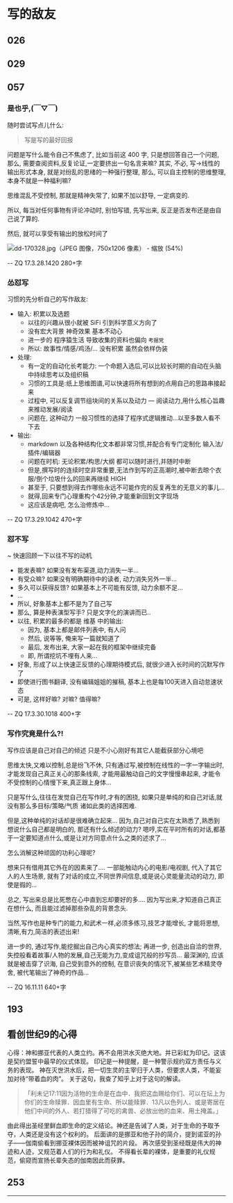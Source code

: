# 写的敌友

## 026

## 029

## 057

### 是也乎,(￣▽￣)

随时尝试写点儿什么:

> 写是写的最好回报

问题是写什么能令自己不焦虑了,
比如当前这 400 字, 只是想回答自己一个问题,
那么, 需要查阅资料,反复论证,一定要挤出一句名言来嘛?
其实, 不必, 写-\>线性的输出形式本身, 就是对纷乱的思绪的一种强行整理,
那么, 可以自主控制的思维整理, 本身不就是一种福利嘛?

思维混乱不受控制, 那就是精神失常了,
如果不加以舒导, 一定病变的.

所以, 每当对任何事物有评论冲动时, 别怕写错,
先写出来, 反正是否发布还是由自己说了算的.

然后, 就可以享受有输出的放松时间了

![dd-170328.jpg（JPEG 图像，750x1206 像素） - 缩放 (54%)][image-1]

-- ZQ 17.3.28.1420 280+字

### 怂怼写
习惯的先分析自己的写作敌友:

- 输入: 积累以及选题
	- 以往的兴趣从很小就被 SiFi 引到科学意义方向了
	- 没有宏大背景 神奇效果 基本不动心
	- 进一步的 程序猿生活 导致收集的资料也偏向 `考据党`
	- 所以: 故事性/情感/鸡汤/… 没有积累 虽然会依样伪装
- 处理:
	- 有一定的自动化长考能力: 一个命题入选后,可以比较长时期的自动在头脑中持续思考以及组织稿
	- 习惯的工具是:纸上思维图谱,可以快速将所有想到的点用自己的思路串接起来
	- 过程中, 可以反复调节组块间的关系以及动力 — 阅读动力,用什么核心旨趣来推动发展/阅读
	- 问题在, 这种动力 一般习惯性的选择了程序式逻辑推动...以至多数人看不下去
- 输出:
	- markdown 以及各种结构化文本都非常习惯,并配合有专门定制化 输入法/插件/编辑器
	- 问题在时机: 无论积累/构思/大纲 都可以随时进行,并随时中断
	- 但是,撰写时的连续时空非常重要,无法作到写的正高潮时,被中断去晾个衣服/倒个垃圾什么的回来再继续 HIGH
	- 甚至于, 只要想到得去作哪些永远不可能作完的反复再生的无意义的事儿…
	- 就得,回来专门心理重构个42分钟,才能重新回到文字现场
	- 这应该是病吧, 怎么治修炼中…

-- ZQ 17.3.29.1042 470+字


### 怼不写
\~ 快速回顾一下以往不写的动机

- 能发表嘛? 如果没有发布渠道,动力消失一半...
- 有受众嘛? 如果没有明确期待中的读者, 动力消失另外一半...
- 多久可以获得反馈? 如果基本上不可能有反馈, 动力余额不足...
- ...
- 所以, 好象基本上都不是为了自己写
- 那么, 算是种表演型写手? 只是文字化的演讲而已..
- 以往, 积累的最多的都是 维基 中的输出:
	+ 因为, 基本上都是邮件列表中, 有人问
	+ 然后, 说等等, 俺来写一篇就知道了
	+ 最后, 发布出来, 大家一起在我的框架中继续完备
	+ 即, 所谓挖坑不埋有人来...
- 好象, 形成了以上快速正反馈的心理期待模式后, 就很少进入长时间的沉默写作了
- 即使进行图书翻译, 没有编辑姐姐的摧稿, 基本上也是每100天进入自动怠速状态
- 可是, 这样好嘛? 对嘛? 值得嘛?

-- ZQ 17.3.30.1018 400+字

### 写作究竟是什么?!

写作应该是自己对自己的倾述
只是不小心刚好有其它人能截获部分心境吧

思维太快,又难以控制,总是纷飞不休,
只有通过写,被控制在线性的一字一字输出时,
才能发现自己真正关心的那条线索,
才能用最触动自己的文字慢慢串起来,
才能令不受控制的心情慢下来,真正跟上身体...

只是写什么,往往在发觉自己在写作时,才有的困挠,
如果只是单纯的和自己对话,就没有那么多目标/策略/气质 诸如此类的选择困难.

但是,这种单纯的对话却是很难确立起来...
因为,自己对自己实在太熟悉了,熟悉到想说什么自己都是明白的,
那还有什么倾述的动力?
嗯哼,实在平时所有的对话,都基于一定要知道点什么,或是让对方同意点什么之类的述求了...

怎么消解这种顽固的功利心理呢?

想来只有借用其它外在的因素来了....
一部能触动内心的电影/电视剧, 代入了其它人的人生场景,
就有了对话的成立,不同世界间信息,或是说心灵能量流动的动力,
即使是徦的...

总之, 写出来总是比死憋在心中直到忘却要好的多....
因为写出来,才知道自己真正在想什么,
而且能过滤掉那些杂乱的背景念头.

当然,写作也是种专门的能力,和武术一样,必须多练习,技艺才能增长,
才能将思想,清晰,有力,简洁的表述出来!

进一步的, 通过写作,能挖掘出自己内心真实的想法;
再进一步, 创造出自洽的世界,失控般看着故事/人物的发展,自己无能为力,变成诅咒般的抄写员...
最深渊的, 应该就是被击穿了识海, 自己受到意外的控制, 在意识丧失的情况下,被某些艺术精灵夺舍, 被代笔输出了神奇的作品...

-- ZQ 16.11.11 640+字


## 193

## 看创世纪9的心得
心得：神和挪亚代表的人类立约。再不会用洪水灭绝大地。并已彩虹为印记。这该是契约盟誓中最早的仪式体现。
印记是一种提醒，是一种警示规约双方责任与义务的表现。
神在灭世洪水后，把一切生灵的主宰归于人类，但要求人类，不能妄加对待“带着血的肉”。
关于这句，我查了知乎上对于这句的解读。
>  「利未记17:11因为活物的生命是在血中．我把这血赐给你们、可以在坛上为你们的生命赎罪．因血里有生命、所以能赎罪．13凡以色列人、或是寄居在他们中间的外人、若打猎得了可吃的禽兽、必放出他的血来、用土掩盖。」

由此得出圣经里鲜血即生命的定义结论。神还是告诫了人类，对于生命的予取予夺，人类还是没有这个权利的。
后面讲的是挪亚和他子孙的简介，提到诺亚的孙子——伽南偷看到挪亚裸体因而被神诅咒的片段。
再次感受到圣经既是伟大的神迹和人迹，又规范着人们的行为和礼仪。
不得看长辈的裸体，是重要的礼仪规范，偷窥而宣扬长辈失态的伽南因此而获罪。


## 253



------
[image-1]:	http://openmindclub.qiniucdn.com/res/tapes/GC4/S10E15gDAMA/dd-170328.jpg?imageView2/2/w/200
